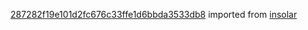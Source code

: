 [287282f19e101d2fc676c33ffe1d6bbda3533db8](https://github.com/insolar/insolar/commit/287282f19e101d2fc676c33ffe1d6bbda3533db8) imported from [insolar](https://github.com/insolar/insolar)
